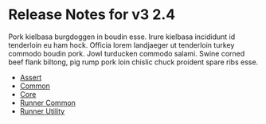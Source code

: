 ﻿# Release Notes for v3 2.4

Pork kielbasa burgdoggen in boudin esse. Irure kielbasa incididunt id tenderloin eu ham hock. 
Officia lorem landjaeger ut tenderloin turkey commodo boudin pork. Jowl turducken commodo salami. 
Swine corned beef flank biltong, pig rump pork loin chislic chuck proident spare ribs esse.
 
- [Assert](../../../v3-2.0.0/assert/Asserts.html)
- [Common](../../../v3-2.0.0/common/Xunit.Sdk.html)
- [Core](../../../v3-2.0.0/core/Xunit.html)
- [Runner Common](../../../v3-2.0.0/runner-common/Xunit.Runner.Common.html)
- [Runner Utility](../../../v3-2.0.0/runner-utility/Xunit.html)